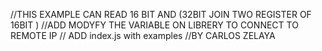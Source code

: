 //THIS EXAMPLE CAN READ  16 BIT AND (32BIT JOIN TWO REGISTER OF 16BIT )
//ADD MODYFY THE VARIABLE ON LIBRERY TO CONNECT TO REMOTE IP
// ADD index.js with examples
//BY CARLOS ZELAYA




